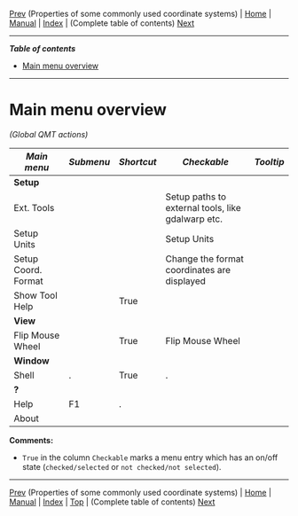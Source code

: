 [Prev](EpsgOverview) (Properties of some commonly used coordinate systems) | [Home](QMTHome) | [Manual](QMTDocMain) | [Index](QMTAxAdvIndex) | (Complete table of contents) [Next](QMTAxAdvToc)
- - -

***Table of contents***

* [Main menu overview](#markdown-header-main-menu-overview)

* * * * * * * * * *
 
# Main menu overview

*(Global QMT actions)*

*Main menu*|*Submenu*|*Shortcut*|*Checkable*|*Tooltip*
----|----|----|----|----
**Setup**| | | |
 |Ext. Tools| | |Setup paths to external tools, like gdalwarp etc.
 |Setup Units| | |Setup Units
 |Setup Coord. Format| | |Change the format coordinates are displayed
 |Show Tool Help| |True| 
**View**| | | |
 |Flip Mouse Wheel| |True|Flip Mouse Wheel
**Window**| | | |
 |Shell|.|True|.|
**?**| | | |
 |Help|F1|.|
 |About| | | 




**Comments:**

* `True` in the column `Checkable` marks a menu entry which has an on/off state (`checked/selected` or 
  `not checked/not selected`).

- - -
[Prev](EpsgOverview) (Properties of some commonly used coordinate systems) | [Home](QMTHome) | [Manual](QMTDocMain) | [Index](QMTAxAdvIndex) | [Top](#) | (Complete table of contents) [Next](QMTAxAdvToc)
